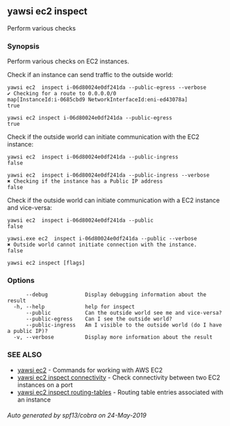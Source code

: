## yawsi ec2 inspect

Perform various checks

### Synopsis


Perform various checks on EC2 instances.

Check if an instance can send traffic to the outside world:

	yawsi ec2  inspect i-06d80024e0df241da --public-egress --verbose
	✔ Checking for a route to 0.0.0.0/0
	map[InstanceId:i-0685cbd9 NetworkInterfaceId:eni-ed43078a]
	true

	yawsi ec2 inspect i-06d80024e0df241da --public-egress
	true

Check if the outside world can initiate communication with the EC2 instance:

	yawsi ec2  inspect i-06d80024e0df241da --public-ingress
	false

	yawsi ec2  inspect i-06d80024e0df241da --public-ingress --verbose
	✖ Checking if the instance has a Public IP address
	false

Check if the outside world can initiate communication with a EC2 instance and vice-versa:

	yawsi ec2  inspect i-06d80024e0df241da --public
	false

	yawsi.exe ec2  inspect i-06d80024e0df241da --public --verbose
	✖ Outside world cannot initiate connection with the instance.
	false
	

```
yawsi ec2 inspect [flags]
```

### Options

```
      --debug            Display debugging information about the result
  -h, --help             help for inspect
      --public           Can the outside world see me and vice-versa?
      --public-egress    Can I see the outside world?
      --public-ingress   Am I visible to the outside world (do I have a public IP)?
  -v, --verbose          Display more information about the result
```

### SEE ALSO
* [yawsi ec2](yawsi_ec2.md)	 - Commands for working with AWS EC2
* [yawsi ec2 inspect connectivity](yawsi_ec2_inspect_connectivity.md)	 - Check connectivity between two EC2 instances on a port
* [yawsi ec2 inspect routing-tables](yawsi_ec2_inspect_routing-tables.md)	 - Routing table entries associated with an instance

###### Auto generated by spf13/cobra on 24-May-2019
